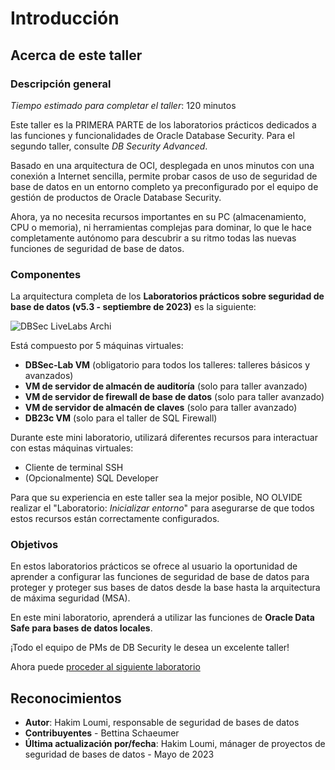 # Introducción

## Acerca de este taller

### Descripción general

_Tiempo estimado para completar el taller_: 120 minutos

Este taller es la PRIMERA PARTE de los laboratorios prácticos dedicados a las funciones y funcionalidades de Oracle Database Security. Para el segundo taller, consulte _DB Security Advanced_.

Basado en una arquitectura de OCI, desplegada en unos minutos con una conexión a Internet sencilla, permite probar casos de uso de seguridad de base de datos en un entorno completo ya preconfigurado por el equipo de gestión de productos de Oracle Database Security.

Ahora, ya no necesita recursos importantes en su PC (almacenamiento, CPU o memoria), ni herramientas complejas para dominar, lo que le hace completamente autónomo para descubrir a su ritmo todas las nuevas funciones de seguridad de base de datos.

### Componentes

La arquitectura completa de los **Laboratorios prácticos sobre seguridad de base de datos (v5.3 - septiembre de 2023)** es la siguiente:

![DBSec LiveLabs Archi](./images/dbseclab-archi.png "DBSec LiveLabs Archi")

Está compuesto por 5 máquinas virtuales:

*   **DBSec-Lab VM** (obligatorio para todos los talleres: talleres básicos y avanzados)
*   **VM de servidor de almacén de auditoría** (solo para taller avanzado)
*   **VM de servidor de firewall de base de datos** (solo para taller avanzado)
*   **VM de servidor de almacén de claves** (solo para taller avanzado)
*   **DB23c VM** (solo para el taller de SQL Firewall)

Durante este mini laboratorio, utilizará diferentes recursos para interactuar con estas máquinas virtuales:

*   Cliente de terminal SSH
*   (Opcionalmente) SQL Developer

Para que su experiencia en este taller sea la mejor posible, NO OLVIDE realizar el "Laboratorio: _Inicializar entorno_" para asegurarse de que todos estos recursos están correctamente configurados.

### Objetivos

En estos laboratorios prácticos se ofrece al usuario la oportunidad de aprender a configurar las funciones de seguridad de base de datos para proteger y proteger sus bases de datos desde la base hasta la arquitectura de máxima seguridad (MSA).

En este mini laboratorio, aprenderá a utilizar las funciones de **Oracle Data Safe para bases de datos locales**.

¡Todo el equipo de PMs de DB Security le desea un excelente taller!

Ahora puede [proceder al siguiente laboratorio](#next)

## Reconocimientos

*   **Autor**: Hakim Loumi, responsable de seguridad de bases de datos
*   **Contribuyentes** - Bettina Schaeumer
*   **Última actualización por/fecha**: Hakim Loumi, mánager de proyectos de seguridad de bases de datos - Mayo de 2023